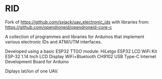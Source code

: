 # RID
Fork of https://github.com/sxjack/uav_electronic_ids
with libraries from:
https://github.com/opendroneid/opendroneid-core-c

A collection of programmes and libraries for Arduinos that implement various electronic IDs and ATM/UTM interfaces.

Developed using a basic ESP32 TTGO module: 
HiLetgo ESP32 LCD WiFi Kit ESP-32 1.14 Inch LCD Display WiFi+Bluetooth CH9102 USB Type-C Internet Development Board for Arduino

Diplays lat/lon of one UAV.
